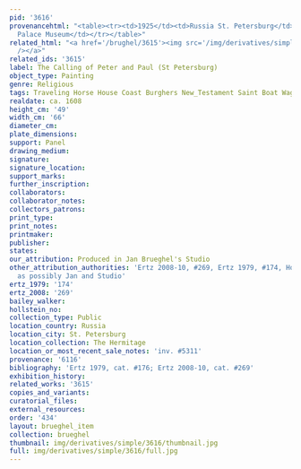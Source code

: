 ```yaml
---
pid: '3616'
provenancehtml: "<table><tr><td>1925</td><td>Russia St. Petersburg</td><td>Yusupov
  Palace Museum</td></tr></table>"
related_html: "<a href='/brughel/3615'><img src='/img/derivatives/simple/3615/thumbnail.jpg'
  /></a>"
related_ids: '3615'
label: The Calling of Peter and Paul (St Petersburg)
object_type: Painting
genre: Religious
tags: Traveling Horse House Coast Burghers New_Testament Saint Boat Wagon
realdate: ca. 1608
height_cm: '49'
width_cm: '66'
diameter_cm:
plate_dimensions:
support: Panel
drawing_medium:
signature:
signature_location:
support_marks:
further_inscription:
collaborators:
collaborator_notes:
collectors_patrons:
print_type:
print_notes:
printmaker:
publisher:
states:
our_attribution: Produced in Jan Brueghel's Studio
other_attribution_authorities: 'Ertz 2008-10, #269, Ertz 1979, #174, Honig database
  as possibly Jan and Studio'
ertz_1979: '174'
ertz_2008: '269'
bailey_walker:
hollstein_no:
collection_type: Public
location_country: Russia
location_city: St. Petersburg
location_collection: The Hermitage
location_or_most_recent_sale_notes: 'inv. #5311'
provenance: '6116'
bibliography: 'Ertz 1979, cat. #176; Ertz 2008-10, cat. #269'
exhibition_history:
related_works: '3615'
copies_and_variants:
curatorial_files:
external_resources:
order: '434'
layout: brueghel_item
collection: brueghel
thumbnail: img/derivatives/simple/3616/thumbnail.jpg
full: img/derivatives/simple/3616/full.jpg
---
```


